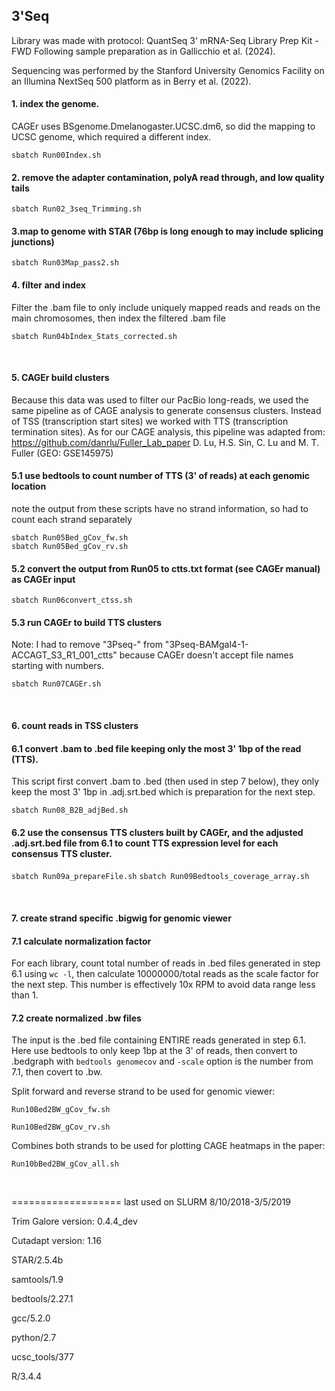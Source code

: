 ## 3'Seq

Library was made with protocol: QuantSeq 3‘ mRNA-Seq Library Prep Kit - FWD
Following sample preparation as in Gallicchio et al. (2024).

Sequencing was performed by the Stanford University Genomics Facility on an Illumina NextSeq 500 platform as in Berry et al. (2022).



#### 1. index the genome.
CAGEr uses BSgenome.Dmelanogaster.UCSC.dm6, so did the mapping to UCSC genome, which required a different index.

`sbatch Run00Index.sh`

#### 2. remove the adapter contamination, polyA read through, and low quality tails
`sbatch Run02_3seq_Trimming.sh`

#### 3.map to genome with STAR (76bp is long enough to may include splicing junctions)
`sbatch Run03Map_pass2.sh`


#### 4. filter and index
Filter the .bam file to only include uniquely mapped reads and reads on the main chromosomes, then index the filtered .bam file

`sbatch Run04bIndex_Stats_corrected.sh`

<br>

#### 5. CAGEr build clusters

Because this data was used to filter our PacBio long-reads, we used the same pipeline as of CAGE analysis to generate consensus clusters.
Instead of TSS (transcription start sites) we worked with TTS (transcription termination sites).
As for our CAGE analysis, this pipeline was adapted from: https://github.com/danrlu/Fuller_Lab_paper
D. Lu, H.S. Sin, C. Lu and M. T. Fuller (GEO: GSE145975)



#### 5.1 use bedtools to count number of TTS (3' of reads) at each genomic location
note the output from these scripts have no strand information, so had to count each strand separately
```{bash}
sbatch Run05Bed_gCov_fw.sh
sbatch Run05Bed_gCov_rv.sh
```

#### 5.2 convert the output from Run05 to ctts.txt format (see CAGEr manual) as CAGEr input
`sbatch Run06convert_ctss.sh`

#### 5.3 run CAGEr to build TTS clusters

Note: I had to remove "3Pseq-" from "3Pseq-BAMgal4-1-ACCAGT_S3_R1_001_ctts" because CAGEr doesn't accept file names starting with numbers.

`sbatch Run07CAGEr.sh`


<br>

#### 6. count reads in TSS clusters
#### 6.1 convert .bam to .bed file keeping only the most 3' 1bp of the read (TTS).
This script first convert .bam to .bed (then used in step 7 below), they only keep the most 3' 1bp in .adj.srt.bed which is preparation for the next step.

`sbatch Run08_B2B_adjBed.sh`

#### 6.2 use the consensus TTS clusters built by CAGEr, and the adjusted .adj.srt.bed file from 6.1 to count TTS expression level for each consensus TTS cluster.
`sbatch Run09a_prepareFile.sh`
`sbatch Run09Bedtools_coverage_array.sh`

<br>

#### 7. create strand specific .bigwig for genomic viewer
#### 7.1 calculate normalization factor
For each library, count total number of reads in .bed files generated in step 6.1 using `wc -l`, then calculate 10000000/total reads as the scale factor for the next step. This number is effectively 10x RPM to avoid data range less than 1.

#### 7.2 create normalized .bw files
The input is the .bed file containing ENTIRE reads generated in step 6.1. Here use bedtools to only keep 1bp at the 3' of reads, then convert to .bedgraph with `bedtools genomecov` and `-scale` option is the number from 7.1, then covert to .bw.

Split forward and reverse strand to be used for genomic viewer:

`Run10Bed2BW_gCov_fw.sh`

`Run10Bed2BW_gCov_rv.sh`

Combines both strands to be used for plotting CAGE heatmaps in the paper:

`Run10bBed2BW_gCov_all.sh`

<br>

===================
last used on SLURM 8/10/2018-3/5/2019

Trim Galore version: 0.4.4_dev

Cutadapt version: 1.16

STAR/2.5.4b

samtools/1.9

bedtools/2.27.1

gcc/5.2.0

python/2.7

ucsc_tools/377

R/3.4.4
